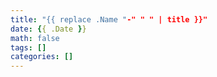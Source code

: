 ```yaml
---
title: "{{ replace .Name "-" " " | title }}"
date: {{ .Date }}
math: false
tags: []
categories: []
---
```

